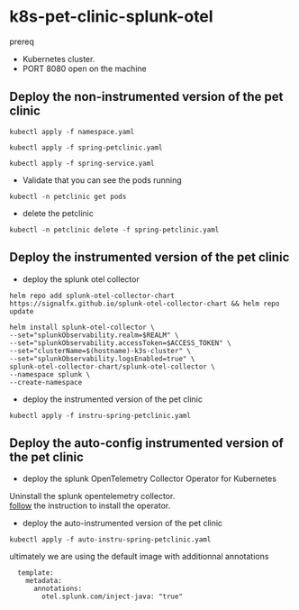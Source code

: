 # k8s-pet-clinic-splunk-otel


prereq 

- Kubernetes cluster.
- PORT 8080 open on the machine

## Deploy the non-instrumented version of the pet clinic

```
kubectl apply -f namespace.yaml
```

```
kubectl apply -f spring-petclinic.yaml
```

```
kubectl apply -f spring-service.yaml
```
- Validate that you can see the pods running 

```
kubectl -n petclinic get pods 
```

- delete the petclinic 

```
kubectl -n petclinic delete -f spring-petclinic.yaml
```

## Deploy the instrumented version of the pet clinic

- deploy the splunk otel collector 
```
helm repo add splunk-otel-collector-chart https://signalfx.github.io/splunk-otel-collector-chart && helm repo update
```

```
helm install splunk-otel-collector \
--set="splunkObservability.realm=$REALM" \
--set="splunkObservability.accessToken=$ACCESS_TOKEN" \
--set="clusterName=$(hostname)-k3s-cluster" \
--set="splunkObservability.logsEnabled=true" \
splunk-otel-collector-chart/splunk-otel-collector \
--namespace splunk \
--create-namespace
```

- deploy the instrumented version of the pet clinic

```
kubectl apply -f instru-spring-petclinic.yaml
```


## Deploy the auto-config instrumented version of the pet clinic


- deploy the splunk OpenTelemetry Collector Operator for Kubernetes

Uninstall the splunk opentelemetry collector.   
[follow](https://github.com/signalfx/splunk-otel-collector-operator) the instruction to install the operator.
  
- deploy the auto-instrumented version of the pet clinic

```
kubectl apply -f auto-instru-spring-petclinic.yaml
```

ultimately we are  using the default image with additionnal annotations 
```
  template:
    metadata:
      annotations:
        otel.splunk.com/inject-java: "true"
```

